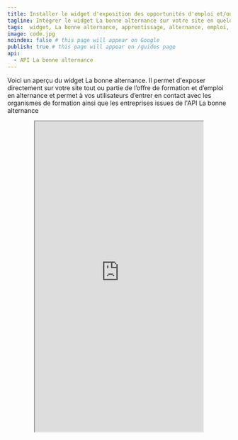 ```yaml
---
title: Installer le widget d'exposition des opportunités d'emploi et/ou de formation en alternance sur son site
tagline: Intégrer le widget La bonne alternance sur votre site en quelques minutes.
tags:  widget, La bonne alternance, apprentissage, alternance, emploi, formation, jobboard, candidat
image: code.jpg
noindex: false # this page will appear on Google
publish: true # this page will appear on /guides page
api:
  - API La bonne alternance
---
```


Voici un aperçu du widget La bonne alternance. Il permet d'exposer directement sur votre site tout ou partie de l’offre de formation et d’emploi en alternance et permet à vos utilisateurs d’entrer en contact avec les organismes de formation ainsi que les entreprises issues de <External href="/les-api/api-la-bonne-alternance">l'API La bonne alternance</External>

<iframe style="height: 700px; width: 380px;max-width: 100%;margin: auto;display: block;" src="https://labonnealternance.apprentissage.beta.gouv.fr/recherche-apprentissage?radius=60&romes=F1702,F1705,F1701&scope=all&lat=47&lon=2.2&caller=ID_service_appelant_labonnealternance&return_uri=/&return_logo_url=https://api.gouv.fr/images/api-logo/dinum.png" />

## Comment intégrer le widget ?

Utilisez le code suivant au sein d’une balise HTML, en remplaçant les valeurs des paramètres comme indiqué ci-dessous :
```
<iframe style="height: 660px; width: 360px;max-width: 100%;margin: auto;display: block;" src="https://labonnealternance.apprentissage.beta.gouv.fr/{perimetre}?radius={rayon}&romes={romes}&scope=all&lat={latitude}&lon={longitude}&caller={caller}&return_uri=/&return_logo_url={return_logo_url}" />
```

- **perimètre (obligatoire)**
  - remplacer `{perimetre}` par `recherche-apprentissage` pour récupérer les formations et opportunités d’emploi en alternance
  - remplacer `{perimetre}` par `recherche-emploi` pour récupérer uniquement les opportunités d’emploi en alternance
  - remplacer `{perimetre}` par `recherche-apprentissage-formation` pour récupérer uniquement les formations en apprentissage
- **caller (obligatoire) **: le nom de votre établissement (exemple : `Parcoursup`, `1jeune1solution`, …)
- **radius (facultatif)** : Rayon de recherche autour du lieu en km. Sa valeur par défaut est 30. Si elle vous convient, vous pouvez supprimer la partie suivante de l’exemple `radius={rayon}&`. Si vous souhaitez instaurer une autre valeur, remplacez `{rayon}` par une des 4 valeurs suivantes `10 | 30 | 60 | 100`.
- **romes (facultatif) **: Métier(s) sur le(s)quel(s) vous souhaitez restreindre la recherche. Si vous ne souhaitez pas restreindre la liste des métiers, vous pouvez supprimer la partie suivante de l’exemple `&romes={romes}`. Si vous souhaitez instaurer une autre valeur, remplacez `{romes}` par une liste de codes romes séparés par des virgules. Exemple : `A1021 | F1065,F1066,F1067`
- **lat (facultatif)** : Latitude géographique en degrés décimaux (float). Sa valeur par défaut est `null`
- **lon (facultatif)** : Longitude géographique en degrés décimaux (float). Sa valeur par défaut est `null`
- **return_uri (facultatif)** : L'uri de retour qui sera notifiée au site appelant. Sa valeur par défaut est `/`
- **return_logo_url (facultatif)** : L'url du logo du site vers lequel l'utilisateur revient en cliquant sur le bouton de retour. Sa valeur par défaut correspond au logo du site La bonne alternance. Exemple de valeur : `https://api.gouv.fr/images/api-logo/dinum.png`

Vous pouvez utilisez l’outil suivant pour tester les différentes versions possibles du widget :

<Button href="https://labonnealternance.apprentissage.beta.gouv.fr/test-widget">Tester le widget</Button>

### Bouton de retour

Cliquer sur le logo en haut du formulaire ou d’une liste de résultat permet de signaler à la page appelante une instruction de changement de page.

Si vous ne codez rien cette fonctionnalité n’a pas d’effet.

Pour bénéficier du bouton de retour vous devez ajouter un listener pour l'API postMessage de javascript et coder l’action de navigation :

```
window.addEventListener('message',function(e){
/*Remplacer par votre code pour gérer la navigation vers la page de votre site correspondante aux paramètres transmis par Labonnealternance dans le message*/

console.log("Type du message goToPage ", e.data.type);
console.log("URI de la page de redirection ", e.data.page);
});
```
